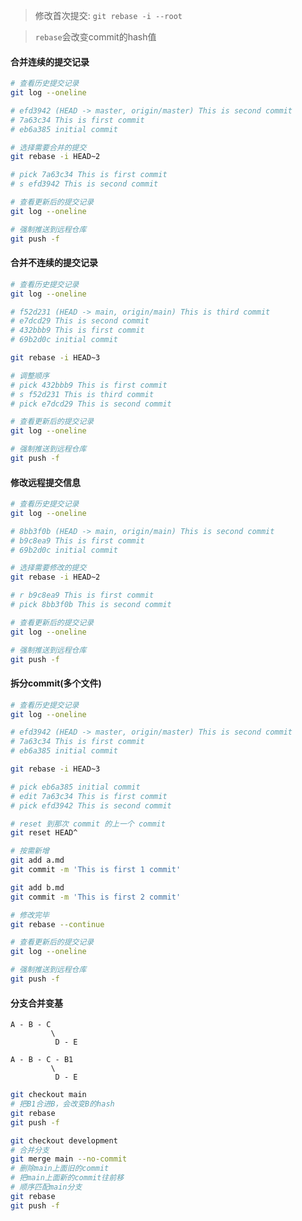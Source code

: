 > 修改首次提交: `git rebase -i --root`

> `rebase`会改变commit的hash值

#### 合并连续的提交记录

```bash
# 查看历史提交记录
git log --oneline

# efd3942 (HEAD -> master, origin/master) This is second commit
# 7a63c34 This is first commit
# eb6a385 initial commit
```

```bash
# 选择需要合并的提交
git rebase -i HEAD~2

# pick 7a63c34 This is first commit
# s efd3942 This is second commit
```

```bash
# 查看更新后的提交记录
git log --oneline

# 强制推送到远程仓库
git push -f
```

#### 合并不连续的提交记录

```bash
# 查看历史提交记录
git log --oneline

# f52d231 (HEAD -> main, origin/main) This is third commit
# e7dcd29 This is second commit
# 432bbb9 This is first commit
# 69b2d0c initial commit
```

```bash
git rebase -i HEAD~3

# 调整顺序
# pick 432bbb9 This is first commit
# s f52d231 This is third commit
# pick e7dcd29 This is second commit
```

```bash
# 查看更新后的提交记录
git log --oneline

# 强制推送到远程仓库
git push -f
```

#### 修改远程提交信息

```bash
# 查看历史提交记录
git log --oneline

# 8bb3f0b (HEAD -> main, origin/main) This is second commit
# b9c8ea9 This is first commit
# 69b2d0c initial commit
```

```bash
# 选择需要修改的提交
git rebase -i HEAD~2

# r b9c8ea9 This is first commit
# pick 8bb3f0b This is second commit
```

```bash
# 查看更新后的提交记录
git log --oneline

# 强制推送到远程仓库
git push -f
```

#### 拆分commit(多个文件)

```bash
# 查看历史提交记录
git log --oneline

# efd3942 (HEAD -> master, origin/master) This is second commit
# 7a63c34 This is first commit
# eb6a385 initial commit
```

```bash
git rebase -i HEAD~3

# pick eb6a385 initial commit
# edit 7a63c34 This is first commit
# pick efd3942 This is second commit

# reset 到那次 commit 的上一个 commit
git reset HEAD^

# 按需新增
git add a.md
git commit -m 'This is first 1 commit'

git add b.md
git commit -m 'This is first 2 commit'

# 修改完毕
git rebase --continue
```

```bash
# 查看更新后的提交记录
git log --oneline

# 强制推送到远程仓库
git push -f
```

#### 分支合并变基

```
A - B - C
         \
          D - E
```

```
A - B - C - B1
         \
          D - E
```

```bash
git checkout main
# 把B1合进B，会改变B的hash
git rebase
git push -f

git checkout development
# 合并分支
git merge main --no-commit
# 删除main上面旧的commit
# 把main上面新的commit往前移
# 顺序匹配main分支
git rebase
git push -f
```